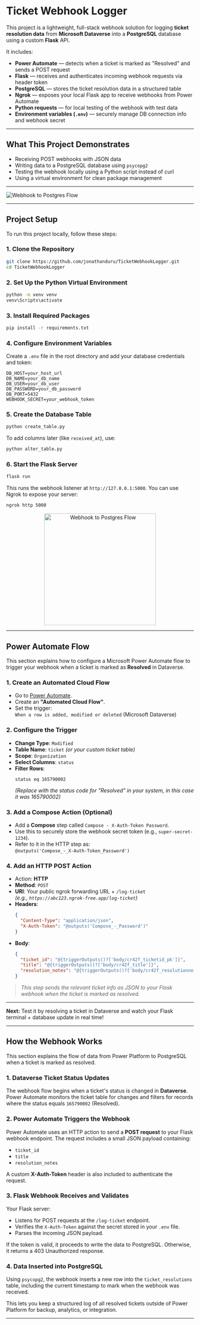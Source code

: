 # Ticket Webhook Logger

This project is a lightweight, full-stack webhook solution for logging **ticket resolution data** from **Microsoft Dataverse** into a **PostgreSQL** database using a custom **Flask** API.

It includes:

- **Power Automate** — detects when a ticket is marked as "Resolved" and sends a POST request
- **Flask** — receives and authenticates incoming webhook requests via header token
- **PostgreSQL** — stores the ticket resolution data in a structured table
- **Ngrok** — exposes your local Flask app to receive webhooks from Power Automate
- **Python requests** — for local testing of the webhook with test data
- **Environment variables (`.env`)** — securely manage DB connection info and webhook secret

---

## What This Project Demonstrates

- Receiving POST webhooks with JSON data
- Writing data to a PostgreSQL database using `psycopg2`
- Testing the webhook locally using a Python script instead of curl
- Using a virtual environment for clean package management

---

![Webhook to Postgres Flow](https://raw.githubusercontent.com/jonathanduru/TicketWebhookLogger/refs/heads/main/images/webhook-demo2.gif)

---


## Project Setup

To run this project locally, follow these steps:

### 1. Clone the Repository
```bash
git clone https://github.com/jonathanduru/TicketWebhookLogger.git
cd TicketWebhookLogger
```

### 2. Set Up the Python Virtual Environment
```bash
python -m venv venv
venv\Scripts\activate
```

### 3. Install Required Packages
```bash
pip install -r requirements.txt
```

### 4. Configure Environment Variables

Create a `.env` file in the root directory and add your database credentials and token:
```env
DB_HOST=your_host_url
DB_NAME=your_db_name
DB_USER=your_db_user
DB_PASSWORD=your_db_password
DB_PORT=5432
WEBHOOK_SECRET=your_webhook_token
```

### 5. Create the Database Table
```bash
python create_table.py
```
To add columns later (like `received_at`), use:
```bash
python alter_table.py
```

### 6. Start the Flask Server
```bash
flask run
```
This runs the webhook listener at `http://127.0.0.1:5000`. You can use Ngrok to expose your server:
```bash
ngrok http 5000
```

<div align="center">
  <img src="https://raw.githubusercontent.com/jonathanduru/TicketWebhookLogger/main/images/WebhookLoggerFlowChart.png" alt="Webhook to Postgres Flow" width="300"/>
</div>

---

## Power Automate Flow

This section explains how to configure a Microsoft Power Automate flow to trigger your webhook when a ticket is marked as **Resolved** in Dataverse.

### 1. Create an Automated Cloud Flow
- Go to [Power Automate](https://flow.microsoft.com).
- Create an **"Automated Cloud Flow"**. 
- Set the trigger:  
  `When a row is added, modified or deleted` (Microsoft Dataverse)

### 2. Configure the Trigger
- **Change Type**: `Modified`
- **Table Name**: `ticket` *(or your custom ticket table)*
- **Scope**: `Organization`
- **Select Columns**: `status`
- **Filter Rows**:  
  ```plaintext
  status eq 165790002
  ```
  *(Replace with the status code for "Resolved" in your system, in this case it was 165790002)*

### 3. Add a Compose Action (Optional)
- Add a **Compose** step called `Compose - X-Auth-Token Password`.
- Use this to securely store the webhook secret token (e.g., `super-secret-1234`).
- Refer to it in the HTTP step as:  
  `@outputs('Compose_-_X-Auth-Token_Password')`

### 4. Add an HTTP POST Action
- Action: **HTTP**
- **Method**: `POST`
- **URI**: Your public ngrok forwarding URL + `/log-ticket`  
  *(e.g., `https://abc123.ngrok-free.app/log-ticket`)*
- **Headers**:
  ```json
  {
    "Content-Type": "application/json",
    "X-Auth-Token": "@outputs('Compose_-_Password')"
  }
  ```
- **Body**:
  ```json
  {
    "ticket_id": "@{triggerOutputs()?['body/cr42f_ticketid_pk']}",
    "title": "@{triggerOutputs()?['body/cr42f_title']}",
    "resolution_notes": "@{triggerOutputs()?['body/cr42f_resolutionnotesnew']}"
  }
  ```

> *This step sends the relevant ticket info as JSON to your Flask webhook when the ticket is marked as resolved.*

---

**Next:** Test it by resolving a ticket in Dataverse and watch your Flask terminal + database update in real time!

---

## How the Webhook Works

This section explains the flow of data from Power Platform to PostgreSQL when a ticket is marked as resolved.

### 1. Dataverse Ticket Status Updates

The webhook flow begins when a ticket's status is changed in **Dataverse**. Power Automate monitors the ticket table for changes and filters for records where the status equals `165790002` (Resolved).

### 2. Power Automate Triggers the Webhook

Power Automate uses an HTTP action to send a **POST request** to your Flask webhook endpoint. The request includes a small JSON payload containing:

- `ticket_id`
- `title`
- `resolution_notes`

A custom **X-Auth-Token** header is also included to authenticate the request.

### 3. Flask Webhook Receives and Validates

Your Flask server:

- Listens for POST requests at the `/log-ticket` endpoint.
- Verifies the `X-Auth-Token` against the secret stored in your `.env` file.
- Parses the incoming JSON payload.

If the token is valid, it proceeds to write the data to PostgreSQL. Otherwise, it returns a 403 Unauthorized response.

### 4. Data Inserted into PostgreSQL

Using `psycopg2`, the webhook inserts a new row into the `ticket_resolutions` table, including the current timestamp to mark when the webhook was received.

This lets you keep a structured log of all resolved tickets outside of Power Platform for backup, analytics, or integration.

---






